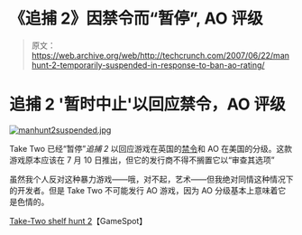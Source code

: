 # 《追捕 2》因禁令而“暂停”, AO 评级

> 原文：<https://web.archive.org/web/http://techcrunch.com/2007/06/22/manhunt-2-temporarily-suspended-in-response-to-ban-ao-rating/>

# 追捕 2 '暂时中止'以回应禁令，AO 评级

[![manhunt2suspended.jpg](img/f86764e630c457986fbc66c6ec17ea92.png)](https://web.archive.org/web/20201129112334/http://old.crunchgear.com/wp-content/uploads/manhunt2suspended.jpg "manhunt2suspended.jpg")

Take Two 已经“暂停”*追捕 2* 以回应游戏在英国的[禁令](https://web.archive.org/web/20201129112334/http://crunchgear.com/2007/06/19/manhunt-2-banned-in-the-uk-good-riddance/)和 AO 在美国的分级。这款游戏原本应该在 7 月 10 日推出，但它的发行商不得不搁置它以“审查其选项”

虽然我个人反对这种暴力游戏——哦，对不起，艺术——但我绝对同情这种情况下的开发者。但是 Take Two 不可能发行 AO 游戏，因为 AO 分级基本上意味着它是色情的。

[Take-Two shelf hunt 2](https://web.archive.org/web/20201129112334/http://www.gamespot.com/news/6172931.html)【GameSpot】